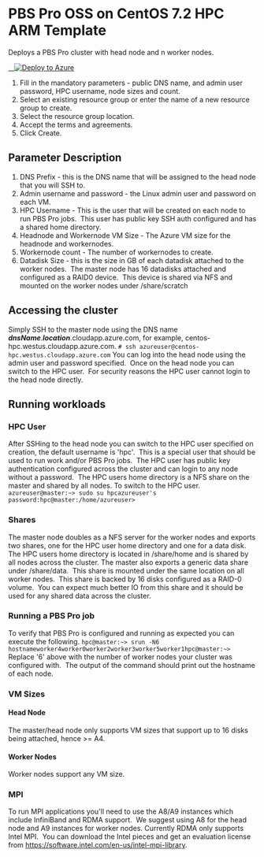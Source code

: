 # PBS Pro OSS on CentOS 7.2 HPC ARM Template
Deploys a PBS Pro cluster with head node and n worker nodes.

<a href="https://portal.azure.com/#create/Microsoft.Template/uri/https%3A%2F%2Fraw.githubusercontent.com%2FthovarMS%2Fpbspro-on-centos7.2%2Fmaster%2Fazuredeploy.json" target="_blank">   <img alt="Deploy to Azure" src="http://azuredeploy.net/deploybutton.png"/></a>

1. Fill in the mandatory parameters - public DNS name, and admin user password, HPC username, node sizes and count.
2. Select an existing resource group or enter the name of a new resource group to create.
3. Select the resource group location.
4. Accept the terms and agreements.
5. Click Create.

## Parameter Description
1. DNS Prefix - this is the DNS name that will be assigned to the head node that you will SSH to.
2. Admin username and password - the Linux admin user and password on each VM.
3. HPC Username - This is the user that will be created on each node to run PBS Pro jobs.  This user has public key SSH auth configured and has a shared home directory.
4. Headnode and Workernode VM Size - The Azure VM size for the headnode and workernodes.
5. Workernode count - The number of workernodes to create.
6. Datadisk Size - this is the size in GB of each datadisk attached to the worker nodes.  The master node has 16 datadisks attached and configured as a RAID0 device.  This device is shared via NFS and mounted on the worker nodes under /share/scratch
## Accessing the cluster
Simply SSH to the master node using the DNS name _**dnsName**_._**location**_.cloudapp.azure.com, for example, centos-hpc.westus.cloudapp.azure.com.
```# ssh azureuser@centos-hpc.westus.cloudapp.azure.com```
You can log into the head node using the admin user and password specified.  Once on the head node you can switch to the HPC user.  For security reasons the HPC user cannot login to the head node directly.
## Running workloads
### HPC User
After SSHing to the head node you can switch to the HPC user specified on creation, the default username is 'hpc'.  
This is a special user that should be used to run work and/or PBS Pro jobs.  The HPC user has public key authentication configured across the cluster and can login to any node without a password.  The HPC users home directory is a NFS share on the master and shared by all nodes.
To switch to the HPC user.
```azureuser@master:~> sudo su hpcazureuser's password:hpc@master:/home/azureuser>```
### Shares
The master node doubles as a NFS server for the worker nodes and exports two shares, one for the HPC user home directory and one for a data disk.
The HPC users home directory is located in /share/home and is shared by all nodes across the cluster.
The master also exports a generic data share under /share/data.  This share is mounted under the same location on all worker nodes.  This share is backed by 16 disks configured as a RAID-0 volume.  You can expect much better IO from this share and it should be used for any shared data across the cluster.
### Running a PBS Pro job
To verify that PBS Pro is configured and running as expected you can execute the following.
```hpc@master:~> srun -N6 hostnameworker4worker0worker2worker3worker5worker1hpc@master:~>```
Replace '6' above with the number of worker nodes your cluster was configured with.  The output of the command should print out the hostname of each node.
### VM Sizes
#### Head Node
The master/head node only supports VM sizes that support up to 16 disks being attached, hence >= A4.
#### Worker Nodes
Worker nodes support any VM size.
### MPI
To run MPI applications you'll need to use the A8/A9 instances which include InfiniBand and RDMA support.  We suggest using A8 for the head node and A9 instances for worker nodes.
Currently RDMA only supports Intel MPI.  You can download the Intel pieces and get an evaluation license from https://software.intel.com/en-us/intel-mpi-library.
